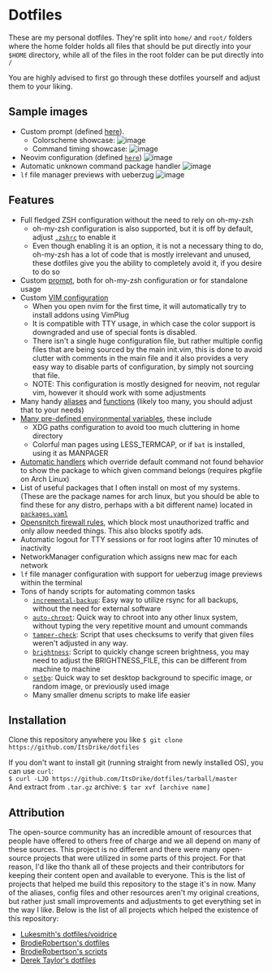 # Dotfiles

These are my personal dotfiles. They're split into `home/` and `root/` folders where the home folder holds all files
that should be put directly into your `$HOME` directory, while all of the files in the root folder can be put directly
into `/`

You are highly advised to first go through these dotfiles yourself and adjust them to your liking.


## Sample images

- Custom prompt (defined [here](home/.config/shell/theme)).
  - Colorscheme showcase: ![image](https://user-images.githubusercontent.com/20902250/117699472-69ab5d80-b1b4-11eb-85a8-2b039bc1599a.png)
  - Command timing showcase: ![image](https://user-images.githubusercontent.com/20902250/129356038-f1373183-ee50-4cc9-a602-a1215b5d1e5f.png)
- Neovim configuration (defined [`here`](home/.config/nvim/)) ![image](https://user-images.githubusercontent.com/20902250/129356722-9eb1e813-62c4-4ad1-ad49-114f69700f80.png)
- Automatic unknown command package handler ![image](https://user-images.githubusercontent.com/20902250/129359888-629a4f28-64bd-4c90-8e87-de75a9b8997d.png)
- `lf` file manager previews with ueberzug ![image](https://user-images.githubusercontent.com/20902250/129359042-b0594788-bc14-4294-bba2-8cba8e30cd94.png)

## Features

- Full fledged ZSH configuration without the need to rely on oh-my-zsh
  - oh-my-zsh configuration is also supported, but it is off by default, adjust [`.zshrc`](home/.config/zsh/.zshrc) to
    enable it
  - Even though enabling it is an option, it is not a necessary thing to do, oh-my-zsh has a lot of code that is mostly
    irrelevant and unused, these dotfiles give you the ability to completely avoid it, if you desire to do so
- Custom [prompt](home/.config/shell/theme), both for oh-my-zsh configuration or for standalone usage
- Custom [VIM configuration](home/.config/nvim)
  - When you open nvim for the first time, it will automatically try to install addons using VimPlug
  - It is compatible with TTY usage, in which case the color support is downgraded and use of special fonts is
    disabled.
  - There isn't a single huge configuration file, but rather multiple config files that are being sourced by the main
    init.vim, this is done to avoid clutter with comments in the main file and it also provides a very easy way to
    disable parts of configuration, by simply not sourcing that file.
  - NOTE: This configuration is mostly designed for neovim, not regular vim, however it should work with some
    adjustments
- Many handy [aliases](home/.config/shell/aliases) and [functions](home/.config/shell/functions) (likely too many, you
  should adjust that to your needs)
- [Many pre-defined environmental variables](home/.config/shell/environ), these include
  - XDG paths configuration to avoid too much cluttering in home directory
  - Colorful man pages using LESS_TERMCAP, or if `bat` is installed, using it as MANPAGER
- [Automatic handlers](home/.config/shell/handlers) which override default command not found behavior to show the
  package to which given command belongs (requires pkgfile on Arch Linux)
- List of useful packages that I often install on most of my systems. (These are the package names for arch linux, but
  you should be able to find these for any distro, perhaps with a bit different name) located in
  [`packages.yaml`](packages.yaml)
- [Opensnitch firewall rules](root/etc/opensnitchd/rules), which block most unauthorized traffic and only allow needed
  things. This also blocks spotify ads.
- Automatic logout for TTY sessions or for root logins after 10 minutes of inactivity
- NetworkManager configuration which assigns new mac for each network
- `lf` file manager configuration with support for ueberzug image previews within the terminal
- Tons of handy scripts for automating common tasks
  - [`incremental-backup`](root/usr/local/bin/incremental-backup): Easy way to utilize rsync for all backups, without
    the need for external software
  - [`auto-chroot`](root/usr/local/bin/auto-chroot): Quick way to chroot into any other linux system, without typing
    the very repetitive mount and umount commands
  - [`tamper-check`](root/usr/local/bin/tamper-check): Script that uses checksums to verify that given files weren't
    adjusted in any way.
  - [`brightness`](home/.local/bin/scripts/brightness): Script to quickly change screen brightness, you may need to
    adjust the BRIGHTNESS_FILE, this can be different from machine to machine
  - [`setbg`](home/.local/bin/scripts/setbg): Quick way to set desktop background to specific image, or random image,
    or previously used image
  - Many smaller dmenu scripts to make life easier



## Installation
Clone this repository anywhere you like
`$ git clone https://github.com/ItsDrike/dotfiles`

If you don't want to install git (running straight from newly installed OS), you can use `curl`: <br>
`$ curl -LJO https://github.com/ItsDrike/dotfiles/tarball/master` <br>
And extract from `.tar.gz` archive:
`$ tar xvf [archive name]`

## Attribution

The open-source community has an incredible amount of resources that people have offered to others free of charge and
we all depend on many of these sources. This project is no different and there were many open-source projects that were
utilized in some parts of this project. For that reason, I'd like tho thank all of these projects and their
contributors for keeping their content open and available to everyone. This is the list of projects that helped me
build this repository to the stage it's in now. Many of the aliases, config files and other resources aren't my
original creations, but rather just small improvements and adjustments to get everything set in the way I like. Below
is the list of all projects which helped the existence of this repository:
- [Lukesmith's dotfiles/voidrice](https://github.com/LukeSmithxyz/voidrice)
- [BrodieRobertson's dotfiles](https://github.com/BrodieRobertson/dotfiles)
- [BrodieRobertson's scripts](https://github.com/BrodieRobertson/scripts)
- [Derek Taylor's dotfiles](https://gitlab.com/dwt1/dotfiles)

